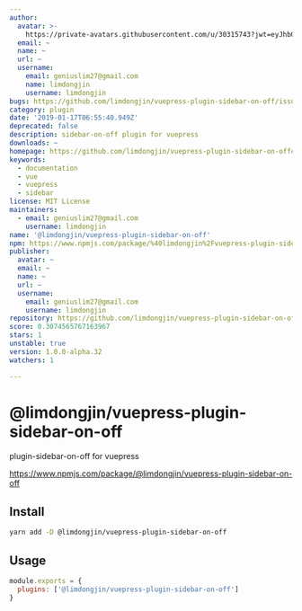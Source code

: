 ```yaml
---
author:
  avatar: >-
    https://private-avatars.githubusercontent.com/u/30315743?jwt=eyJhbGciOiJIUzI1NiIsInR5cCI6IkpXVCJ9.eyJpc3MiOiJnaXRodWIuY29tIiwiYXVkIjoicmF3LmdpdGh1YnVzZXJjb250ZW50LmNvbSIsImtleSI6ImtleTEiLCJleHAiOjE3MzQ2NzQwNDAsIm5iZiI6MTczNDY3Mjg0MCwicGF0aCI6Ii91LzMwMzE1NzQzIn0.wIsvLm06Y4vFSkbpFwGiVDATJrMq7Cgx8eV0q7K3rpI&v=4
  email: ~
  name: ~
  url: ~
  username:
    email: geniuslim27@gmail.com
    name: limdongjin
    username: limdongjin
bugs: https://github.com/limdongjin/vuepress-plugin-sidebar-on-off/issues
category: plugin
date: '2019-01-17T06:55:40.949Z'
deprecated: false
description: sidebar-on-off plugin for vuepress
downloads: ~
homepage: https://github.com/limdongjin/vuepress-plugin-sidebar-on-off#readme
keywords:
  - documentation
  - vue
  - vuepress
  - sidebar
license: MIT License
maintainers:
  - email: geniuslim27@gmail.com
    username: limdongjin
name: '@limdongjin/vuepress-plugin-sidebar-on-off'
npm: https://www.npmjs.com/package/%40limdongjin%2Fvuepress-plugin-sidebar-on-off
publisher:
  avatar: ~
  email: ~
  name: ~
  url: ~
  username:
    email: geniuslim27@gmail.com
    username: limdongjin
repository: https://github.com/limdongjin/vuepress-plugin-sidebar-on-off
score: 0.3074565767163967
stars: 1
unstable: true
version: 1.0.0-alpha.32
watchers: 1

---
```


# @limdongjin/vuepress-plugin-sidebar-on-off

plugin-sidebar-on-off for vuepress

https://www.npmjs.com/package/@limdongjin/vuepress-plugin-sidebar-on-off

## Install

```bash
yarn add -D @limdongjin/vuepress-plugin-sidebar-on-off
```

## Usage

```js
module.exports = {
  plugins: ['@limdongjin/vuepress-plugin-sidebar-on-off']
}
```
